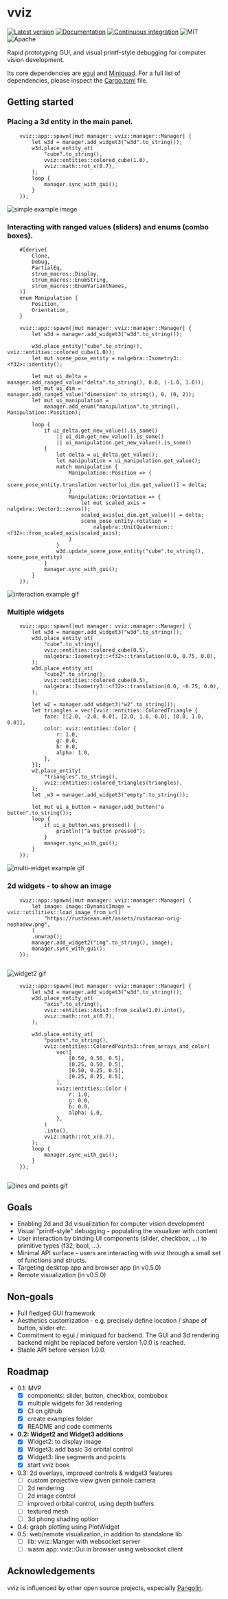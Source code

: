 # vviz
[![Latest version](https://img.shields.io/crates/v/vviz.svg)](https://crates.io/crates/vviz)
[![Documentation](https://docs.rs/vviz/badge.svg)](https://docs.rs/vviz)
[![Continuous integration](https://github.com/strasdat/vviz/actions/workflows/ci.yml/badge.svg)](https://github.com/strasdat/vviz/actions/workflows/ci.yml)
![MIT](https://img.shields.io/badge/license-MIT-blue.svg)
![Apache](https://img.shields.io/badge/license-Apache-blue.svg)

Rapid prototyping GUI, and visual printf-style debugging for computer vision development.

Its core dependencies are [egui](https://github.com/emilk/egui) and 
[Miniquad](https://github.com/not-fl3/miniquad). For a full list of dependencies, please inspect the
[Cargo.toml](Cargo.toml) file.


## Getting started

### Placing a 3d entity in the main panel.


```rust, no_run
    vviz::app::spawn(|mut manager: vviz::manager::Manager| {
        let w3d = manager.add_widget3("w3d".to_string());
        w3d.place_entity_at(
            "cube".to_string(),
            vviz::entities::colored_cube(1.0),
            vviz::math::rot_x(0.7),
        );
        loop {
            manager.sync_with_gui();
        }
    });
```

![simple example image](https://media.giphy.com/media/EcUl5vMa7prRt8gO6I/giphy.gif)

### Interacting with ranged values (sliders) and enums (combo boxes).


```rust, no_run
    #[derive(
        Clone,
        Debug,
        PartialEq,
        strum_macros::Display,
        strum_macros::EnumString,
        strum_macros::EnumVariantNames,
    )]
    enum Manipulation {
        Position,
        Orientation,
    }

    vviz::app::spawn(|mut manager: vviz::manager::Manager| {
        let w3d = manager.add_widget3("w3d".to_string());

        w3d.place_entity("cube".to_string(), vviz::entities::colored_cube(1.0));
        let mut scene_pose_entity = nalgebra::Isometry3::<f32>::identity();

        let mut ui_delta = manager.add_ranged_value("delta".to_string(), 0.0, (-1.0, 1.0));
        let mut ui_dim = manager.add_ranged_value("dimension".to_string(), 0, (0, 2));
        let mut ui_manipulation =
            manager.add_enum("manipulation".to_string(), Manipulation::Position);

        loop {
            if ui_delta.get_new_value().is_some()
                || ui_dim.get_new_value().is_some()
                || ui_manipulation.get_new_value().is_some()
            {
                let delta = ui_delta.get_value();
                let manipulation = ui_manipulation.get_value();
                match manipulation {
                    Manipulation::Position => {
                        scene_pose_entity.translation.vector[ui_dim.get_value()] = delta;
                    }
                    Manipulation::Orientation => {
                        let mut scaled_axis = nalgebra::Vector3::zeros();
                        scaled_axis[ui_dim.get_value()] = delta;
                        scene_pose_entity.rotation =
                            nalgebra::UnitQuaternion::<f32>::from_scaled_axis(scaled_axis);
                    }
                }
                w3d.update_scene_pose_entity("cube".to_string(), scene_pose_entity)
            }
            manager.sync_with_gui();
        }
    });
```

![interaction example gif](https://media.giphy.com/media/0tIFBhoJepwm8MmsV1/giphy.gif)


### Multiple widgets


```rust, no_run
    vviz::app::spawn(|mut manager: vviz::manager::Manager| {
        let w3d = manager.add_widget3("w3d".to_string());
        w3d.place_entity_at(
            "cube".to_string(),
            vviz::entities::colored_cube(0.5),
            nalgebra::Isometry3::<f32>::translation(0.0, 0.75, 0.0),
        );
        w3d.place_entity_at(
            "cube2".to_string(),
            vviz::entities::colored_cube(0.5),
            nalgebra::Isometry3::<f32>::translation(0.0, -0.75, 0.0),
        );

        let w2 = manager.add_widget3("w2".to_string());
        let triangles = vec![vviz::entities::ColoredTriangle {
            face: [[2.0, -2.0, 0.0], [2.0, 1.0, 0.0], [0.0, 1.0, 0.0]],
            color: vviz::entities::Color {
                r: 1.0,
                g: 0.0,
                b: 0.0,
                alpha: 1.0,
            },
        }];
        w2.place_entity(
            "triangles".to_string(),
            vviz::entities::colored_triangles(triangles),
        );
        let _w3 = manager.add_widget3("empty".to_string());

        let mut ui_a_button = manager.add_button("a button".to_string());
        loop {
            if ui_a_button.was_pressed() {
                println!("a button pressed");
            }
            manager.sync_with_gui();
        }
    });
```

![multi-widget example gif](https://media.giphy.com/media/DHM12WLKEmh1N7bUGT/giphy.gif)

### 2d widgets - to show an image

```rust, no_run
    vviz::app::spawn(|mut manager: vviz::manager::Manager| {
        let image: image::DynamicImage = vviz::utilities::load_image_from_url(
            "https://rustacean.net/assets/rustacean-orig-noshadow.png",
        )
        .unwrap();
        manager.add_widget2("img".to_string(), image);
        manager.sync_with_gui();
    });
    
```

![widget2 gif](https://media.giphy.com/media/MlPcFqkBh7zhVdlQT2/giphy.gif)

```rust, no_run
    vviz::app::spawn(|mut manager: vviz::manager::Manager| {
        let w3d = manager.add_widget3("w3d".to_string());
        w3d.place_entity_at(
            "axis".to_string(),
            vviz::entities::Axis3::from_scale(1.0).into(),
            vviz::math::rot_x(0.7),
        );

        w3d.place_entity_at(
            "points".to_string(),
            vviz::entities::ColoredPoints3::from_arrays_and_color(
                vec![
                    [0.50, 0.50, 0.5],
                    [0.25, 0.50, 0.5],
                    [0.50, 0.25, 0.5],
                    [0.25, 0.25, 0.5],
                ],
                vviz::entities::Color {
                    r: 1.0,
                    g: 0.0,
                    b: 0.0,
                    alpha: 1.0,
                },
            )
            .into(),
            vviz::math::rot_x(0.7),
        );
        loop {
            manager.sync_with_gui();
        }
    });
    
```

![lines and points gif](https://media.giphy.com/media/AtBtWE7U49UKVRlQcA/giphy.gif)

## Goals
 - Enabling 2d and 3d visualization for computer vision development
 - Visual "printf-style" debugging - populating the visualizer with content
 - User interaction by binding UI components (slider, checkbox, ...) to  primitive types (f32, bool, 
   ...). 
 - Minimal API surface - users are interacting with vviz through a small set of functions and 
   structs.
 - Targeting desktop app and browser app (in v0.5.0)
 - Remote visualization (in v0.5.0)

## Non-goals
 - Full fledged GUI framework
 - Aesthetics customization - e.g. precisely define location / shape of button, slider etc.
 - Commitment to egui / miniquad for backend. The GUI and 3d rendering backend might be replaced
   before version 1.0.0 is reached.
 - Stable API before version 1.0.0.
   

## Roadmap

 - 0.1: MVP
   - [x] components: slider, button, checkbox, combobox
   - [x] multiple widgets for 3d rendering
   - [x] CI on github
   - [x] create examples folder
   - [x] README and code comments
 - **0.2: Widget2 and Widget3 additions**
   - [x] Widget2: to display image
   - [x] Widget3: add basic 3d orbital control
   - [x] Widget3: line segments and points
   - [x] start vviz book
 - 0.3: 2d overlays, improved controls & widget3 features
   - [ ] custom projective view given pinhole camera
   - [ ] 2d rendering
   - [ ] 2d image control
   - [ ] improved orbital control, using depth buffers
   - [ ] textured mesh
   - [ ] 3d phong shading option
 - 0.4: graph plotting using PlotWidget
 - 0.5: web/remote visualization, in addition to standalone lib
   - [ ] lib: vviz::Manger with websocket server
   - [ ] wasm app: vviz::Gui in browser using websocket client

## Acknowledgements

vviz is influenced by other open source projects, especially 
[Pangolin](https://github.com/stevenlovegrove/pangolin).
